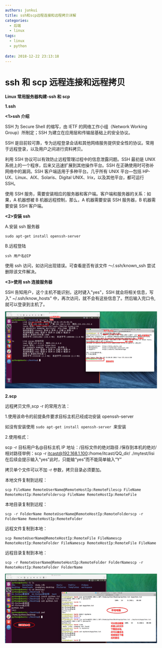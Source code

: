 ```yaml
---
authors: junkui
title: ssh和scp远程连接和远程拷贝详解
categories:
  - 后端
  - linux
tags:
  - linux
  - python

date: 2018-12-22 23:13:18
---
```


# ssh 和 scp 远程连接和远程拷贝

**Linux 常用服务器构建-ssh 和 scp**

**1.ssh**

**<1>ssh 介绍**

SSH 为 Secure Shell 的缩写，由 IETF 的网络工作小组（Network Working Group）所制定；SSH 为建立在应用层和传输层基础上的安全协议。

SSH 是目前较可靠，专为远程登录会话和其他网络服务提供安全性的协议。常用于远程登录，以及用户之间进行资料拷贝。

利用 SSH 协议可以有效防止远程管理过程中的信息泄露问题。SSH 最初是 UNIX 系统上的一个程序，后来又迅速扩展到其他操作平台。SSH 在正确使用时可弥补网络中的漏洞。SSH 客户端适用于多种平台。几乎所有 UNIX 平台—包括 HP-UX、Linux、AIX、Solaris、Digital UNIX、Irix，以及其他平台，都可运行 SSH。

使用 SSH 服务，需要安装相应的服务器和客户端。客户端和服务器的关系：如果，A 机器想被 B 机器远程控制，那么，A 机器需要安装 SSH 服务器，B 机器需要安装 SSH 客户端。

**<2>安装 ssh**

A.安装 ssh 服务器

```
sudo apt-get install openssh-server
```

B.远程登陆

```
ssh 用户名@IP
```

使用 ssh 访问，如访问出现错误。可查看是否有该文件 ～/.ssh/known_ssh 尝试删除该文件解决。

**<3>使用 ssh 连接服务器**

SSH 告知用户，这个主机不能识别，这时键入"yes"，SSH 就会将相关信息，写入" ~/.ssh/know_hosts" 中，再次访问，就不会有这些信息了。然后输入完口令,就可以登录到主机了。

![img](./ssh和scp远程连接和远程拷贝/2ea1b4f7cacb4506810c6935e822a4e9.png)

**2.scp**

远程拷贝文件,scp -r 的常用方法：

1.使用该命令的前提条件要求目标主机已经成功安装 openssh-server

如没有安装使用 `sudo apt-get install openssh-server `来安装

2.使用格式：

scp -r 目标用户名@目标主机 IP 地址：/目标文件的绝对路径 /保存到本机的绝对/相对路径举例：scp -r itcast@192.168.1.100:/home/itcast/QQ_dir/ ./mytest/lisi 在后续会提示输入“yes”此时，只能输“yes”而不能简单输入“Y”

拷贝单个文件可以不加 -r 参数，拷贝目录必须要加。

本地文件复制到远程：

```
scp FileName RemoteUserName@RemoteHostIp:RemoteFilescp FileName RemoteHostIp:RemoteFolderscp FileName RemoteHostIp:RemoteFile
```

本地目录复制到远程：

```
scp -r FolderName RemoteUserName@RemoteHostIp:RemoteFolderscp -r FolderName RemoteHostIp:RemoteFolder
```

远程文件复制到本地：

```
scp RemoteUserName@RemoteHostIp:RemoteFile FileNamescp RemoteHostIp:RemoteFolder FileNamescp RemoteHostIp:RemoteFile FileName
```

远程目录复制到本地：

```
scp -r RemoteUserName@RemoteHostIp:RemoteFolder FolderNamescp -r RemoteHostIp:RemoteFolder FolderName
```

![img](./ssh和scp远程连接和远程拷贝/79a156e3e470483ba9d0d96d4f69d465.png)
